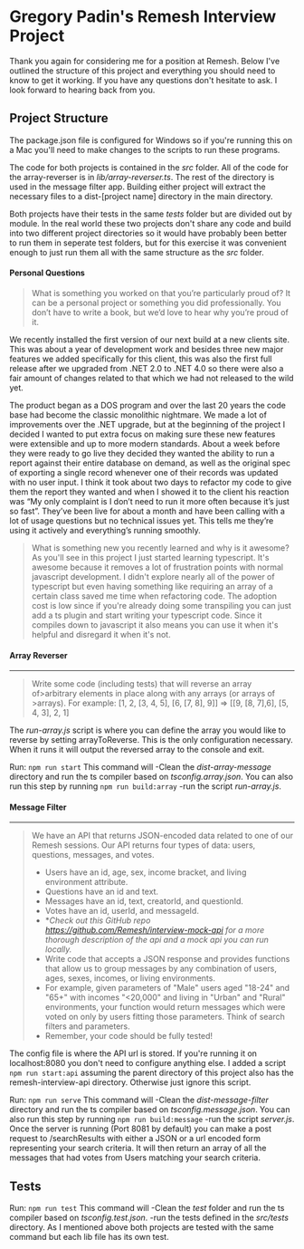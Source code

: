 # Gregory Padin's Remesh Interview Project

Thank you again for considering me for a position at Remesh. Below I've outlined the structure of this project and everything you should need to know to get it working.
If you have any questions don't hesitate to ask. I look forward to hearing back from you. 

## Project Structure

The package.json file is configured for Windows so if you're running this on a Mac 
you'll need to make changes to the scripts to run these programs.

The code for both projects is contained in the _src_ folder. All of the code for the array-reverser is in _lib/array-reverser.ts_. 
The rest of the directory is used in the message filter app. Building either project will extract the necessary 
files to a dist-[project name] directory in the main directory.

Both projects have their tests in the same _tests_ folder but are divided out by module. 
In the real world these two projects don't share any code and build into two different project directories 
so it would have probably been better to run them in seperate test folders, but for this exercise it was convenient enough 
to just run them all with the same structure as the _src_ folder. 


#### Personal Questions
>What is something you worked on that you’re particularly proud of? It
>can be a personal project or something you did professionally. You don’t
>have to write a book, but we’d love to hear why you’re proud of it.

We recently installed the first version of our next build at a new clients site. This was about a year of development work and besides three new major features we added specifically for this client, this was also the first full release after we upgraded from .NET 2.0 to .NET 4.0 so there were also a fair amount of changes related to that which we had not released to the wild yet. 

The product began as a DOS program and over the last 20 years the code base had become the classic monolithic nightmare. We made a lot of improvements over the .NET upgrade, but at the beginning of the project I decided I wanted to put extra focus on making sure these new features were extensible and up to more modern standards. About a week before they were ready to go live they decided they wanted the ability to run a report against their entire database on demand, as well as the original spec of exporting a single record whenever one of their records was updated with no user input. I think it took about two days to refactor my code to give them the report they wanted and when I showed it to the client his reaction was “My only complaint is I don’t need to run it more often because it’s just so fast”. They’ve been live for about a month and have been calling with a lot of usage questions but no technical issues yet. This tells me they’re using it actively and everything’s running smoothly. 

>What is something new you recently learned and why is it awesome?
As you'll see in this project I just started learning typescript. It's awesome because it removes a lot of frustration points with normal javascript development. I didn't explore nearly all of the power of typescript but even having something like requiring an array of a certain class saved me time when refactoring code. The adoption cost is low since if you're already doing some transpiling you can just add a ts plugin and start writing your typescript code. Since it compiles down to javascript it also means you can use it when it's helpful and disregard it when it's not.

#### Array Reverser
___
>Write some code (including tests) that will reverse an array of>arbitrary elements
>in place along with any arrays (or  arrays of >arrays). 
>For example: [1, 2, [3, 4, 5], [6, [7, 8], 9]] => [[9, [8, 7],6], [5, 4, 3], 2, 1]

The _run-array.js_ script is where you can define the array you would like to reverse by setting arrayToReverse. 
This is the only configuration necessary. When it runs it will output the reversed array to the console and exit. 

Run: `npm run start`
This command will 
    -Clean the _dist-array-message_ directory and run the ts compiler based on _tsconfig.array.json_.
     You can also run this step by running `npm run build:array`
    -run the script _run-array.js_. 

 
#### Message Filter
___
>We have an API that returns JSON-encoded data related to one of our
>Remesh sessions. Our API returns four types of data: users, questions,
>messages, and votes.
>   - Users have an id, age, sex, income bracket, and living environment
>   attribute.
>   - Questions have an id and text.
>   - Messages have an id, text, creatorId, and questionId.
>   - Votes have an id, userId, and messageId.
>- **Check out **this GitHub repo*
><https://github.com/Remesh/interview-mock-api>* for a more thorough
>description of the api and a mock api you can run locally.*
>- Write code that accepts a JSON response and provides functions that
>allow us to group messages by any combination of users, ages, sexes,
>incomes, or living environments.
>- For example, given parameters of "Male" users aged "18-24" and "65+"
>with incomes "<20,000" and living in "Urban" and "Rural" environments,
>your function would return messages which were voted on only by users
>fitting those parameters. Think of search filters and parameters.
>- Remember, your code should be fully tested!


The config file is where the API url is stored. If you're running it on localhost:8080 
you don't need to configure anything else. I added a script `npm run start:api` assuming 
the parent directory of this project also has the remesh-interview-api directory. 
Otherwise just ignore this script. 

Run: `npm run serve`
This command will 
    -Clean the _dist-message-filter_ directory and run the ts compiler based on _tsconfig.message.json_. 
    You can also run this step by running `npm run build:message`
    -run the script _server.js_. 
Once the server is running (Port 8081 by default) you can make a post request to /searchResults 
with either a JSON or a url encoded form representing your search criteria. It will then return an array of all
the messages that had votes from Users matching your search criteria. 

## Tests

Run: `npm run test`
This command will 
    -Clean the _test_ folder and run the ts compiler based on _tsconfig.test.json_. 
    -run the tests defined in the _src/tests_ directory. 
As I mentioned above both projects are tested with the same command but each lib file has its own test.
